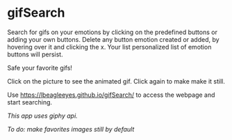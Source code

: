 # gifSearch

Search for gifs on your emotions by clicking on the predefined buttons or adding your own buttons. Delete any button emotion created or added, by hovering over it and clicking the x. Your list personalized list of emotion buttons will persist. 

Safe your favorite gifs!

Click on the picture to see the animated gif. Click again to make make it still. 

Use https://lbeagleeyes.github.io/gifSearch/ to access the webpage and start searching. 

*This app uses giphy api.*


*To do: make favorites images still by default*
